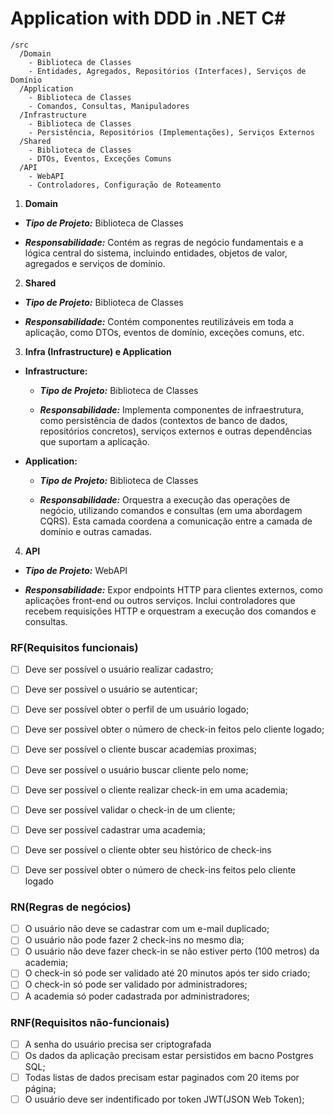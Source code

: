 # Application with DDD in .NET C#
```plaintext
/src
  /Domain
    - Biblioteca de Classes
    - Entidades, Agregados, Repositórios (Interfaces), Serviços de Domínio
  /Application
    - Biblioteca de Classes
    - Comandos, Consultas, Manipuladores
  /Infrastructure
    - Biblioteca de Classes
    - Persistência, Repositórios (Implementações), Serviços Externos
  /Shared
    - Biblioteca de Classes
    - DTOs, Eventos, Exceções Comuns
  /API
    - WebAPI
    - Controladores, Configuração de Roteamento
```

1. **Domain**
- ***Tipo de Projeto:*** Biblioteca de Classes

- ***Responsabilidade:*** Contém as regras de negócio fundamentais e a lógica central do sistema, incluindo entidades, objetos de valor, agregados e serviços de domínio.

2. **Shared**

- ***Tipo de Projeto:*** Biblioteca de Classes

- ***Responsabilidade:*** Contém componentes reutilizáveis em toda a aplicação, como DTOs, eventos de domínio, exceções comuns, etc.

3. **Infra (Infrastructure) e Application**

- **Infrastructure:** 
    - ***Tipo de Projeto:*** Biblioteca de Classes

    - ***Responsabilidade:*** Implementa componentes de infraestrutura, como persistência de dados (contextos de banco de dados, repositórios concretos), serviços externos e outras dependências que suportam a aplicação.

- **Application:** 

    - ***Tipo de Projeto:*** Biblioteca de Classes

    - ***Responsabilidade:*** Orquestra a execução das operações de negócio, utilizando comandos e consultas (em uma abordagem CQRS). Esta camada coordena a comunicação entre a camada de domínio e outras camadas.

4. **API**

- ***Tipo de Projeto:*** WebAPI

- ***Responsabilidade:*** Expor endpoints HTTP para clientes externos, como aplicações front-end ou outros serviços. Inclui controladores que recebem requisições HTTP e orquestram a execução dos comandos e consultas.


### RF(Requisitos funcionais)

- [ ] Deve ser possível o usuário realizar cadastro;
- [ ] Deve ser possível o usuário se autenticar;
- [ ] Deve ser possível obter o perfil de um usuário logado;
- [ ] Deve ser possível obter o número de check-in feitos pelo cliente logado;
- [ ] Deve ser possível o cliente buscar academias proximas;
- [ ] Deve ser possível o usuário buscar cliente pelo nome;
- [ ] Deve ser possível o cliente realizar check-in em uma academia;
- [ ] Deve ser possível validar o check-in de um cliente;
- [ ] Deve ser possível cadastrar uma academia;
- [ ] Deve ser possível o cliente obter seu histórico de check-ins
- [ ] Deve ser possível obter o número de check-ins feitos pelo cliente logado


### RN(Regras de negócios)

- [ ] O usuário não deve se cadastrar com um e-mail duplicado;
- [ ] O usuário não pode fazer 2 check-ins no mesmo dia;
- [ ] O usuário não deve fazer check-in se não estiver perto (100 metros) da academia;
- [ ] O check-in só pode ser validado até 20 minutos após ter sido criado;
- [ ] O check-in só pode ser validado por administradores;
- [ ] A academia só poder cadastrada por administradores;

### RNF(Requisitos não-funcionais)

- [ ] A senha do usuário precisa ser criptografada
- [ ] Os dados da aplicação precisam estar persistidos em bacno Postgres SQL;
- [ ] Todas listas de dados precisam estar paginados com 20 items por página;
- [ ] O usuário deve ser indentificado por token JWT(JSON Web Token);